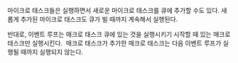 마이크로 태스크들은 실행하면서 새로운 마이크로 태스크를 큐에 추가할 수도 있다. 
새롭게 추가된 마이크로 태스크도 큐가 빌 때까지 계속해서 실행된다.

반대로, 이벤트 루프는 매크로 태스크 큐에 있는 것을 실행시키기 시작할 때 있는 매크로 태스크만 실행시킨다. 
매크로 태스크가 추가한 매크로 태스크는 다음 이벤트 루프가 실행될 때까지 실행되지 않는다.